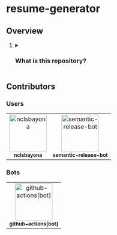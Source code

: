 <h1>resume-generator</h1>
<h2>Overview</h2>

<ol>
  <li>
    <details name="info">
      <summary>
        <h3>What is this repository?</h3>
      </summary>
      <span>This is a resume generator made using Go.</span>
      <hr />
    </details>
  </li>
</ol>


<h2>Contributors</h2>
<h3>Users</h3>
<!-- readme: contributors -start -->
<table>
<tr>
    <td align="center">
        <a href="https://github.com/nclsbayona">
            <img src="https://avatars.githubusercontent.com/u/59931437?v=4" width="100;" alt="nclsbayona"/>
            <br />
            <sub><b>nclsbayona</b></sub>
        </a>
    </td>
    <td align="center">
        <a href="https://github.com/semantic-release-bot">
            <img src="https://avatars.githubusercontent.com/u/32174276?v=4" width="100;" alt="semantic-release-bot"/>
            <br />
            <sub><b>semantic-release-bot</b></sub>
        </a>
    </td></tr>
</table>
<!-- readme: contributors -end -->

<h3>Bots</h3>
<!-- readme: bots -start -->
<table>
<tr>
    <td align="center">
        <a href="https://github.com/github-actions[bot]">
            <img src="https://avatars.githubusercontent.com/in/15368?v=4" width="100;" alt="github-actions[bot]"/>
            <br />
            <sub><b>github-actions[bot]</b></sub>
        </a>
    </td></tr>
</table>
<!-- readme: bots -end -->